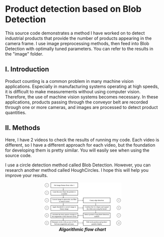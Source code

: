 # Product detection based on Blob Detection
This source code demonstrates a method I have worked on to detect industrial products that provide the number of products appearing in the camera frame.
I use image preprocessing methods, then feed into Blob Detection with optimally tuned parameters. You can refer to the results in the "image" folder.

## I. Introduction

Product counting is a common problem in many machine vision applications. Especially in manufacturing systems operating at high speeds, it is difficult to make measurements without using computer vision. Therefore, the use of machine vision systems becomes necessary. In these applications, products passing through the conveyor belt are recorded through one or more cameras, and images are processed to detect product quantities.

## II. Methods

Here, I have 2 videos to check the results of running my code. Each video is different, so I have a different approach for each video, but the foundation for developing them is pretty similar. You will easily see when using the source code.

I use a circle detection method called Blob Detection. However, you can research another method called HoughCircles. I hope this will help you improve your results.

<div align="center"> <div style="text-align: center;">  <img src="image/method_1.png" alt="Method 1" style="width: 50%; height: auto; text-align: center">  </div> </div>

<div align="center"><b><i>Algorithmic flow chart</i></b></div>
